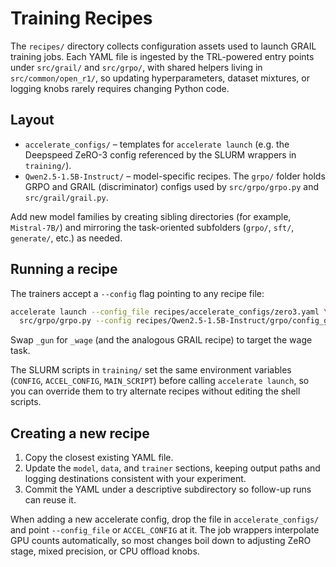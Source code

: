 # Training Recipes

The `recipes/` directory collects configuration assets used to launch GRAIL
training jobs. Each YAML file is ingested by the TRL-powered entry points under
`src/grail/` and `src/grpo/`, with shared helpers living in
`src/common/open_r1/`, so updating hyperparameters, dataset mixtures, or logging
knobs rarely requires changing Python code.

## Layout

- `accelerate_configs/` – templates for `accelerate launch` (e.g. the Deepspeed
  ZeRO-3 config referenced by the SLURM wrappers in `training/`).
- `Qwen2.5-1.5B-Instruct/` – model-specific recipes. The `grpo/` folder holds
  GRPO and GRAIL (discriminator) configs used by `src/grpo/grpo.py` and
  `src/grail/grail.py`.

Add new model families by creating sibling directories (for example,
`Mistral-7B/`) and mirroring the task-oriented subfolders (`grpo/`, `sft/`,
`generate/`, etc.) as needed.

## Running a recipe

The trainers accept a `--config` flag pointing to any recipe file:

```bash
accelerate launch --config_file recipes/accelerate_configs/zero3.yaml \
  src/grpo/grpo.py --config recipes/Qwen2.5-1.5B-Instruct/grpo/config_grpo_gun.yaml
```

Swap `_gun` for `_wage` (and the analogous GRAIL recipe) to target the wage task.

The SLURM scripts in `training/` set the same environment variables (`CONFIG`,
`ACCEL_CONFIG`, `MAIN_SCRIPT`) before calling `accelerate launch`, so you can
override them to try alternate recipes without editing the shell scripts.

## Creating a new recipe

1. Copy the closest existing YAML file.
2. Update the `model`, `data`, and `trainer` sections, keeping output paths and
   logging destinations consistent with your experiment.
3. Commit the YAML under a descriptive subdirectory so follow-up runs can reuse
   it.

When adding a new accelerate config, drop the file in `accelerate_configs/` and
point `--config_file` or `ACCEL_CONFIG` at it. The job wrappers interpolate GPU
counts automatically, so most changes boil down to adjusting ZeRO stage, mixed
precision, or CPU offload knobs.
